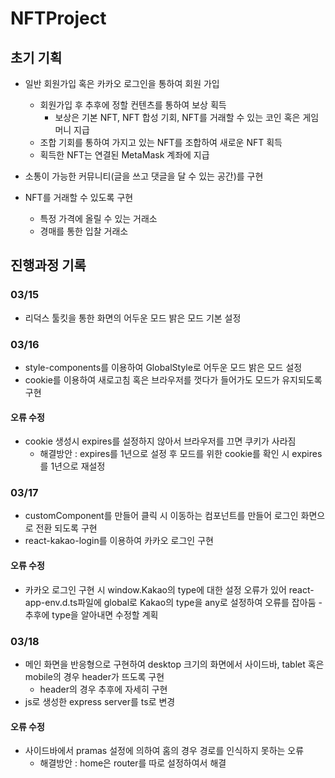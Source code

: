 # NFTProject

## 초기 기획

- 일반 회원가입 혹은 카카오 로그인을 통하여 회원 가입
  - 회원가입 후 추후에 정할 컨텐츠를 통하여 보상 획득
    - 보상은 기본 NFT, NFT 합성 기회, NFT를 거래할 수 있는 코인 혹은 게임머니 지급
  - 조합 기회를 통하여 가지고 있는 NFT를 조합하여 새로운 NFT 획득
  - 획득한 NFT는 연결된 MetaMask 계좌에 지급
- 소통이 가능한 커뮤니티(글을 쓰고 댓글을 달 수 있는 공간)를 구현
- NFT를 거래할 수 있도록 구현

  - 특정 가격에 올릴 수 있는 거래소
  - 경매를 통한 입찰 거래소

## 진행과정 기록

### 03/15

- 리덕스 툴킷을 통한 화면의 어두운 모드 밝은 모드 기본 설정

### 03/16

- style-components를 이용하여 GlobalStyle로 어두운 모드 밝은 모드 설정
- cookie를 이용하여 새로고침 혹은 브라우저를 껏다가 들어가도 모드가 유지되도록 구현

#### 오류 수정

- cookie 생성시 expires를 설정하지 않아서 브라우저를 끄면 쿠키가 사라짐
  - 해결방안 : expires를 1년으로 설정 후 모드를 위한 cookie를 확인 시 expires를 1년으로 재설정

### 03/17

- customComponent를 만들어 클릭 시 이동하는 컴포넌트를 만들어 로그인 화면으로 전환 되도록 구현
- react-kakao-login를 이용하여 카카오 로그인 구현

#### 오류 수정

- 카카오 로그인 구현 시 window.Kakao의 type에 대한 설정 오류가 있어 react-app-env.d.ts파일에 global로 Kakao의 type을 any로 설정하여 오류를 잡아둠 - 추후에 type을 알아내면 수정할 계획

### 03/18

- 메인 화면을 반응형으로 구현하여 desktop 크기의 화면에서 사이드바, tablet 혹은 mobile의 경우 header가 뜨도록 구현
  - header의 경우 추후에 자세히 구현
- js로 생성한 express server를 ts로 변경

#### 오류 수정

- 사이드바에서 pramas 설정에 의하여 홈의 경우 경로를 인식하지 못하는 오류
  - 해결방안 : home은 router를 따로 설정하여서 해결
